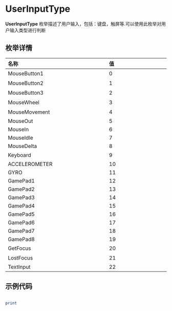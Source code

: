 # UserInputType

**UserInputType** 枚举描述了用户输入，包括：键盘，触屏等.可以使用此枚举对用户输入类型进行判断

## 枚举详情

|<div style="width:300px">名称</div>|<div style="width:300px">值</div>|<div style="width:325px">描述</div>|
|:-----------------------|:-----------------------|:-----------------------|
|MouseButton1         |0|鼠标左键|
|MouseButton2         |1|鼠标右键|
|MouseButton3         |2|鼠标中键|
|MouseWheel         |3|鼠标滚轮滚动|
|MouseMovement         |4|鼠标移动|
|MouseOut         |5||
|MouseIn         |6||
|MouseIdle         |7||
|MouseDelta         |8||
|Keyboard         |9|键盘事件|
|ACCELEROMETER         |10||
|GYRO         |11||
|GamePad1         |12||
|GamePad2         |13||
|GamePad3         |14||
|GamePad4         |15||
|GamePad5         |16||
|GamePad6         |17||
|GamePad7        |18||
|GamePad8         |19||
|GetFocus         |20|获得焦点|
|LostFocus         |21|失去焦点|
|TextInput         |22||


## 示例代码
```lua

print

```